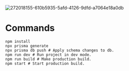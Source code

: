 ![272018155-610b5935-5afd-4126-9dfd-a7064e18a0db](https://github.com/Znoy108x/Formik/assets/75539409/1ee42e19-f0b3-41b6-b3a8-3e8af19ec801)


# Commands
```shell
npm install 
npx prisma generate 
npx prisma db push # Apply schema changes to db.
npm run dev # Run project in dev mode.
npm run build # Make production build.
npm start # Start production build.
```
